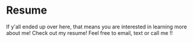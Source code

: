 # Resume

If y'all ended up over here, that means you are interested in learning more about me!
Check out my resume!
Feel free to email, text or call me !!
